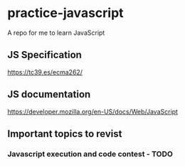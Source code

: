 # practice-javascript
A repo for me to learn JavaScript

## JS Specification
https://tc39.es/ecma262/

## JS documentation
https://developer.mozilla.org/en-US/docs/Web/JavaScript

## Important topics to revist

### Javascript execution and code contest - TODO